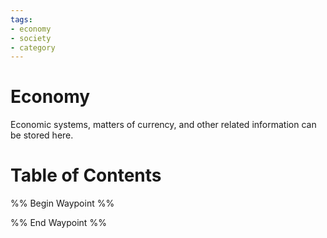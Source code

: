 ```yaml
---
tags:
- economy
- society
- category
---
```

# Economy
Economic systems, matters of currency, and other related information can be stored here.
# Table of Contents
%% Begin Waypoint %%


%% End Waypoint %%
